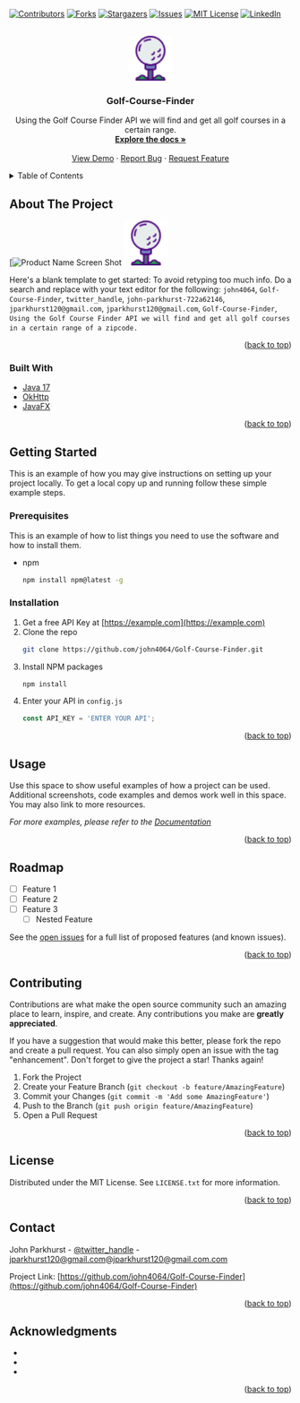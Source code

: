 <div id="top"></div>
<!--
*** Thanks for checking out the Best-README-Template. If you have a suggestion
*** that would make this better, please fork the repo and create a pull request
*** or simply open an issue with the tag "enhancement".
*** Don't forget to give the project a star!
*** Thanks again! Now go create something AMAZING! :D
-->



<!-- PROJECT SHIELDS -->
<!--
*** I'm using markdown "reference style" links for readability.
*** Reference links are enclosed in brackets [ ] instead of parentheses ( ).
*** See the bottom of this document for the declaration of the reference variables
*** for contributors-url, forks-url, etc. This is an optional, concise syntax you may use.
*** https://www.markdownguide.org/basic-syntax/#reference-style-links
-->
[![Contributors][contributors-shield]][contributors-url]
[![Forks][forks-shield]][forks-url]
[![Stargazers][stars-shield]][stars-url]
[![Issues][issues-shield]][issues-url]
[![MIT License][license-shield]][license-url]
[![LinkedIn][linkedin-shield]][linkedin-url]



<!-- PROJECT LOGO -->
<br />
<div align="center">
  <a href="https://github.com/john4064/Golf-Course-Finder">
    <img src="/src/main/resources/com/parkhurst/golfcoursefinder/golf.png" alt="Logo" width="80" height="80">
  </a>

<h3 align="center">Golf-Course-Finder</h3>

  <p align="center">
    Using the Golf Course Finder API we will find and get all golf courses in a certain range. 
    <br />
    <a href="https://github.com/john4064/Golf-Course-Finder"><strong>Explore the docs »</strong></a>
    <br />
    <br />
    <a href="https://github.com/john4064/Golf-Course-Finder">View Demo</a>
    ·
    <a href="https://github.com/john4064/Golf-Course-Finder/issues">Report Bug</a>
    ·
    <a href="https://github.com/john4064/Golf-Course-Finder/issues">Request Feature</a>
  </p>
</div>



<!-- TABLE OF CONTENTS -->
<details>
  <summary>Table of Contents</summary>
  <ol>
    <li>
      <a href="#about-the-project">About The Project</a>
      <ul>
        <li><a href="#built-with">Built With</a></li>
      </ul>
    </li>
    <li>
      <a href="#getting-started">Getting Started</a>
      <ul>
        <li><a href="#prerequisites">Prerequisites</a></li>
        <li><a href="#installation">Installation</a></li>
      </ul>
    </li>
    <li><a href="#usage">Usage</a></li>
    <li><a href="#roadmap">Roadmap</a></li>
    <li><a href="#contributing">Contributing</a></li>
    <li><a href="#license">License</a></li>
    <li><a href="#contact">Contact</a></li>
    <li><a href="#acknowledgments">Acknowledgments</a></li>
  </ol>
</details>



<!-- ABOUT THE PROJECT -->
## About The Project

[![Product Name Screen Shot][product-screenshot]
<img src="/src/main/resources/com/parkhurst/golfcoursefinder/golf.png" alt="Logo" width="80" height="80">

Here's a blank template to get started: To avoid retyping too much info. Do a search and replace with your text editor for the following: `john4064`, `Golf-Course-Finder`, `twitter_handle`, `john-parkhurst-722a62146`, `jparkhurst120@gmail.com`, `jparkhurst120@gmail.com`, `Golf-Course-Finder`, `Using the Golf Course Finder API we will find and get all golf courses in a certain range of a zipcode. `

<p align="right">(<a href="#top">back to top</a>)</p>



### Built With

* [Java 17](https://www.java.com/en/)
* [OkHttp](https://square.github.io/okhttp/)
* [JavaFX](https://openjfx.io/)


<p align="right">(<a href="#top">back to top</a>)</p>



<!-- GETTING STARTED -->
## Getting Started

This is an example of how you may give instructions on setting up your project locally.
To get a local copy up and running follow these simple example steps.

### Prerequisites

This is an example of how to list things you need to use the software and how to install them.
* npm
  ```sh
  npm install npm@latest -g
  ```

### Installation

1. Get a free API Key at [https://example.com](https://example.com)
2. Clone the repo
   ```sh
   git clone https://github.com/john4064/Golf-Course-Finder.git
   ```
3. Install NPM packages
   ```sh
   npm install
   ```
4. Enter your API in `config.js`
   ```js
   const API_KEY = 'ENTER YOUR API';
   ```

<p align="right">(<a href="#top">back to top</a>)</p>



<!-- USAGE EXAMPLES -->
## Usage

Use this space to show useful examples of how a project can be used. Additional screenshots, code examples and demos work well in this space. You may also link to more resources.

_For more examples, please refer to the [Documentation](https://example.com)_

<p align="right">(<a href="#top">back to top</a>)</p>



<!-- ROADMAP -->
## Roadmap

- [ ] Feature 1
- [ ] Feature 2
- [ ] Feature 3
    - [ ] Nested Feature

See the [open issues](https://github.com/john4064/Golf-Course-Finder/issues) for a full list of proposed features (and known issues).

<p align="right">(<a href="#top">back to top</a>)</p>



<!-- CONTRIBUTING -->
## Contributing

Contributions are what make the open source community such an amazing place to learn, inspire, and create. Any contributions you make are **greatly appreciated**.

If you have a suggestion that would make this better, please fork the repo and create a pull request. You can also simply open an issue with the tag "enhancement".
Don't forget to give the project a star! Thanks again!

1. Fork the Project
2. Create your Feature Branch (`git checkout -b feature/AmazingFeature`)
3. Commit your Changes (`git commit -m 'Add some AmazingFeature'`)
4. Push to the Branch (`git push origin feature/AmazingFeature`)
5. Open a Pull Request

<p align="right">(<a href="#top">back to top</a>)</p>



<!-- LICENSE -->
## License

Distributed under the MIT License. See `LICENSE.txt` for more information.

<p align="right">(<a href="#top">back to top</a>)</p>



<!-- CONTACT -->
## Contact

John Parkhurst - [@twitter_handle](https://twitter.com/twitter_handle) - jparkhurst120@gmail.com@jparkhurst120@gmail.com.com

Project Link: [https://github.com/john4064/Golf-Course-Finder](https://github.com/john4064/Golf-Course-Finder)

<p align="right">(<a href="#top">back to top</a>)</p>



<!-- ACKNOWLEDGMENTS -->
## Acknowledgments

* []()
* []()
* []()

<p align="right">(<a href="#top">back to top</a>)</p>



<!-- MARKDOWN LINKS & IMAGES -->
<!-- https://www.markdownguide.org/basic-syntax/#reference-style-links -->
[contributors-shield]: https://img.shields.io/github/contributors/john4064/Golf-Course-Finder.svg?style=for-the-badge
[contributors-url]: https://github.com/john4064/Golf-Course-Finder/graphs/contributors
[forks-shield]: https://img.shields.io/github/forks/john4064/Golf-Course-Finder.svg?style=for-the-badge
[forks-url]: https://github.com/john4064/Golf-Course-Finder/network/members
[stars-shield]: https://img.shields.io/github/stars/john4064/Golf-Course-Finder.svg?style=for-the-badge
[stars-url]: https://github.com/john4064/Golf-Course-Finder/stargazers
[issues-shield]: https://img.shields.io/github/issues/john4064/Golf-Course-Finder.svg?style=for-the-badge
[issues-url]: https://github.com/john4064/Golf-Course-Finder/issues
[license-shield]: https://img.shields.io/github/license/john4064/Golf-Course-Finder.svg?style=for-the-badge
[license-url]: https://github.com/john4064/Golf-Course-Finder/blob/master/LICENSE.txt
[linkedin-shield]: https://img.shields.io/badge/-LinkedIn-black.svg?style=for-the-badge&logo=linkedin&colorB=555
[linkedin-url]: https://linkedin.com/in/john-parkhurst-722a62146/
[product-screenshot]: images/screenshot.png
